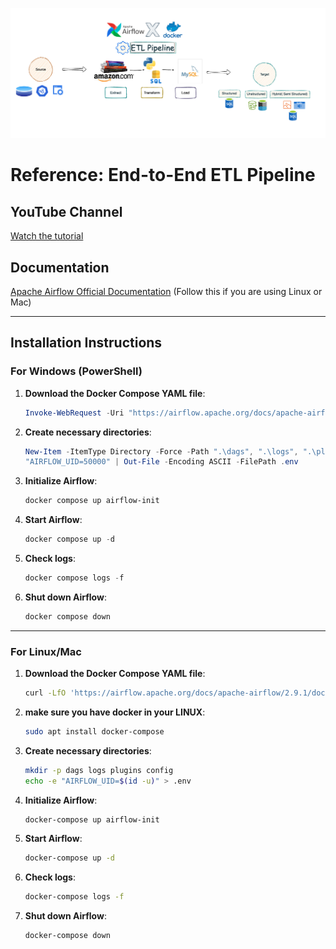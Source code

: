 ![ETL Pipeline](images/pipeline_design.png)

# Reference: End-to-End ETL Pipeline

## YouTube Channel
[Watch the tutorial](https://www.youtube.com/watch?v=3xyoM28B40Y&t=10s)

## Documentation
[Apache Airflow Official Documentation](https://airflow.apache.org/docs/apache-airflow/stable/howto/docker-compose/index.html) (Follow this if you are using Linux or Mac)

---

## Installation Instructions

### For Windows (PowerShell)

1. **Download the Docker Compose YAML file**:
   ```powershell
   Invoke-WebRequest -Uri "https://airflow.apache.org/docs/apache-airflow/2.9.1/docker-compose.yaml" -OutFile "docker-compose.yaml"
   ```

2. **Create necessary directories**:
   ```powershell
   New-Item -ItemType Directory -Force -Path ".\dags", ".\logs", ".\plugins", ".\config"
   "AIRFLOW_UID=50000" | Out-File -Encoding ASCII -FilePath .env
   ```

3. **Initialize Airflow**:
   ```powershell
   docker compose up airflow-init
   ```

4. **Start Airflow**:
   ```powershell
   docker compose up -d
   ```

5. **Check logs**:
   ```powershell
   docker compose logs -f
   ```

6. **Shut down Airflow**:
   ```powershell
   docker compose down
   ```

---

### For Linux/Mac

1. **Download the Docker Compose YAML file**:
   ```bash
   curl -LfO 'https://airflow.apache.org/docs/apache-airflow/2.9.1/docker-compose.yaml'
   ```
   
2. **make sure you have docker in your LINUX**:
   ```bash
   sudo apt install docker-compose
   ```
   
2. **Create necessary directories**:
   ```bash
   mkdir -p dags logs plugins config
   echo -e "AIRFLOW_UID=$(id -u)" > .env
   ```

3. **Initialize Airflow**:
   ```bash
   docker-compose up airflow-init
   ```

4. **Start Airflow**:
   ```bash
   docker-compose up -d
   ```

5. **Check logs**:
   ```bash
   docker-compose logs -f
   ```

6. **Shut down Airflow**:
   ```bash
   docker-compose down
   ```
